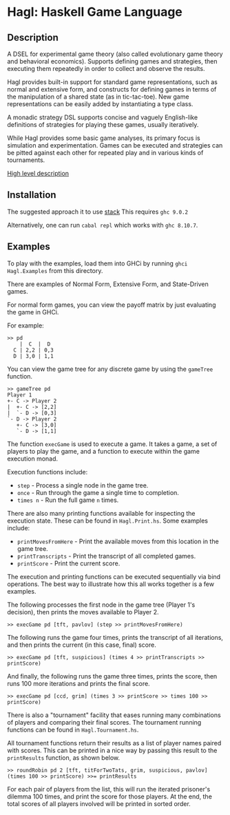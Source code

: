 # Hagl: Haskell Game Language #

## Description ##

A DSEL for experimental game theory (also called evolutionary game theory and
behavioral economics).  Supports defining games and strategies, then executing
them repeatedly in order to collect and observe the results.

Hagl provides built-in support for standard game representations, such as
normal and extensive form, and constructs for defining games in terms of the
manipulation of a shared state (as in tic-tac-toe).  New game representations
can be easily added by instantiating a type class.

A monadic strategy DSL supports concise and vaguely English-like definitions of
strategies for playing these games, usually iteratively.

While Hagl provides some basic game analyses, its primary focus is simulation
and experimentation.  Games can be executed and strategies can be pitted
against each other for repeated play and in various kinds of tournaments.

[High level description](https://www.cambridge.org/core/journals/journal-of-functional-programming/article/domainspecific-language-for-experimental-game-theory/7D23DA54801AFA0FD239DEF3B0C05E26)

## Installation ##

The suggested approach it to use [stack](https://docs.haskellstack.org/en/stable/README/)
This requires `ghc 9.0.2`

Alternatively, one can run `cabal repl` which works with `ghc 8.10.7`. 

## Examples ##

To play with the examples, load them into GHCi by running `ghci Hagl.Examples`
from this directory.

There are examples of Normal Form, Extensive Form, and State-Driven games.

For normal form games, you can view the payoff matrix by just evaluating the
game in GHCi.

For example:

    >> pd
        |  C  |  D 
      C | 2,2 | 0,3
      D | 3,0 | 1,1
    
You can view the game tree for any discrete game by using the `gameTree` function.

    >> gameTree pd
    Player 1
    +- C -> Player 2
    |  +- C -> [2,2]
    |  `- D -> [0,3]
    `- D -> Player 2
       +- C -> [3,0]
       `- D -> [1,1]

The function `execGame` is used to execute a game.  It takes a game, a set of
players to play the game, and a function to execute within the game execution
monad.

Execution functions include:

 * `step` - Process a single node in the game tree.
 * `once` - Run through the game a single time to completion.
 * `times n` - Run the full game `n` times.

There are also many printing functions available for inspecting the execution
state.  These can be found in `Hagl.Print.hs`.  Some examples
include:

 * `printMovesFromHere` - Print the available moves from this location in the game tree.
 * `printTranscripts` - Print the transcript of all completed games.
 * `printScore` - Print the current score.

The execution and printing functions can be executed sequentially via bind
operations.  The best way to illustrate how this all works together is a few
examples.

The following processes the first node in the game tree (Player 1's decision),
then prints the moves available to Player 2.
    
    >> execGame pd [tft, pavlov] (step >> printMovesFromHere)

The following runs the game four times, prints the transcript of all
iterations, and then prints the current (in this case, final) score.

    >> execGame pd [tft, suspicious] (times 4 >> printTranscripts >> printScore)

And finally, the following runs the game three times, prints the score, then
runs 100 more iterations and prints the final score.

    >> execGame pd [ccd, grim] (times 3 >> printScore >> times 100 >> printScore)

There is also a "tournament" facility that eases running many combinations of
players and comparing their final scores.  The tournament running functions
can be found in `Hagl.Tournament.hs`.

All tournament functions return their results as a list of player names paired
with scores.  This can be printed in a nice way by passing this result to the
`printResults` function, as shown below.

    >> roundRobin pd 2 [tft, titForTwoTats, grim, suspicious, pavlov] (times 100 >> printScore) >>= printResults

For each pair of players from the list, this will run the iterated prisoner's
dilemma 100 times, and print the score for those players.  At the end, the
total scores of all players involved will be printed in sorted order.
